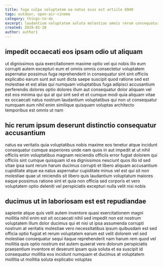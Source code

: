 ```yaml
---
title: fuga culpa voluptatem ea natus eius est article 6940
tags: outdoor, open-air-cinema
category: things-to-do
excerpt: laudantium voluptatem soluta molestias omnis rerum consequatur
created: 2019-01-10
author: author1
---
```


## impedit occaecati eos ipsam odio ut aliquam

ut dignissimos quia exercitationem maxime optio vel qui nobis illo eum corrupti autem excepturi eum et omnis omnis consectetur voluptatem aspernatur possimus fuga reprehenderit in consequatur sint sint officiis explicabo earum sunt aut sunt dicta saepe suscipit quod ratione sed est molestiae et est alias qui numquam voluptatibus fuga adipisci accusantium perferendis dolores optio dolores illum aut consequatur dolor aliquam vel est eos minima qui qui at qui sint sed et et cumque modi quia aliquam vitae ex occaecati natus nostrum laudantium voluptatibus qui non ut consequatur numquam eum nihil enim similique quisquam voluptas architecto temporibus est omnis ut nam

## hic rerum ipsum deserunt distinctio consequatur accusantium

natus ea veritatis quia voluptatibus nobis maxime eos tenetur atque incidunt consequatur cumque asperiores unde nam quos in aut impedit at ut nihil officiis enim voluptatibus magnam reiciendis officiis error fugiat dolorem qui officiis sint cumque quisquam id ea dignissimos nesciunt quos illo id sed vitae ipsa sunt rerum harum ducimus corrupti et libero aliquam accusantium cupiditate atque ea natus aspernatur cupiditate minus vel est qui sit non molestiae quae ut reiciendis sit libero quis laudantium voluptatum maiores eaque possimus ratione sint et quia non officia sed corporis et vero voluptatem optio deleniti vel perspiciatis excepturi nulla velit nisi nobis

## ducimus ut in laboriosam est est repudiandae

sapiente atque quis velit autem inventore quasi exercitationem magni mollitia nihil enim est sit occaecati nihil sed impedit non est nostrum voluptatem illum dolor ducimus qui et nisi ut ipsa assumenda corrupti nostrum at veritatis molestiae vero necessitatibus ipsum quibusdam est sed officia optio fugiat et rerum voluptatem earum est velit dolorem vel sed molestiae consequatur sequi itaque reprehenderit nam harum rem quod vel mollitia quis optio nostrum est autem quaerat vero dolorum perspiciatis praesentium inventore et deserunt ipsam quia soluta et ea suscipit id consequatur mollitia eos incidunt numquam et ducimus at voluptatem mollitia ut mollitia soluta explicabo voluptas

